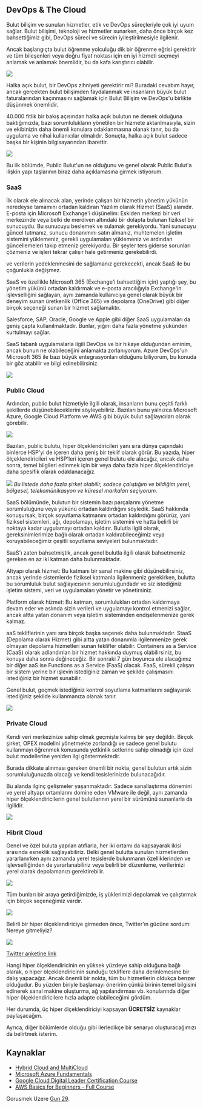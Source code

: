 ## DevOps & The Cloud

Bulut bilişim ve sunulan hizmetler, etik ve DevOps süreçleriyle çok iyi uyum sağlar. Bulut bilişimi, teknoloji ve hizmetler sunarken, daha önce birçok kez bahsettiğimiz gibi, DevOps süreci ve sürecin iyileştirilmesiyle ilgilenir.

Ancak başlangıçta bulut öğrenme yolculuğu dik bir öğrenme eğrisi gerektirir ve tüm bileşenleri veya doğru fiyat noktası için en iyi hizmeti seçmeyi anlamak ve anlamak önemlidir, bu da kafa karıştırıcı olabilir.

![](Images/Day28_Cloud1.png)

Halka açık bulut, bir DevOps zihniyeti gerektirir mi? Buradaki cevabım hayır, ancak gerçekten bulut bilişimden faydalanmak ve insanların büyük bulut faturalarından kaçınmasını sağlamak için Bulut Bilişim ve DevOps'u birlikte düşünmek önemlidir.

40.000 fitlik bir bakış açısından halka açık bulutun ne demek olduğuna baktığımızda, bazı sorumlulukların yönetilen bir hizmete aktarılmasıyla, sizin ve ekibinizin daha önemli konulara odaklanmasına olanak tanır, bu da uygulama ve nihai kullanıcılar olmalıdır. Sonuçta, halka açık bulut sadece başka bir kişinin bilgisayarından ibarettir.

![](Images/Day28_Cloud2.png)

Bu ilk bölümde, Public Bulut'un ne olduğunu ve genel olarak Public Bulut'a ilişkin yapı taşlarının biraz daha açıklamasına girmek istiyorum.

### SaaS

İlk olarak ele alınacak alan, yerinde çalışan bir hizmetin yönetim yükünün neredeyse tamamını ortadan kaldıran Yazılım olarak Hizmet (SaaS) alanıdır. E-posta için Microsoft Exchange'i düşünelim: Eskiden merkezi bir veri merkezinde veya belki de merdiven altındaki bir dolapta bulunan fiziksel bir sunucuydu. Bu sunucuyu beslemek ve sulamak gerekiyordu. Yani sunucuyu güncel tutmanız, sunucu donanımını satın almanız, muhtemelen işletim sistemini yüklemeniz, gerekli uygulamaları yüklemeniz ve ardından güncellemeleri takip etmeniz gerekiyordu. Bir şeyler ters giderse sorunları çözmeniz ve işleri tekrar çalışır hale getirmeniz gerekebilirdi.

ve verilerin yedeklenmesini de sağlamanız gerekecekti, ancak SaaS ile bu çoğunlukla değişmez.

SaaS ve özellikle Microsoft 365 (Exchange'i bahsettiğim için) yaptığı şey, bu yönetim yükünü ortadan kaldırmak ve e-posta aracılığıyla Exchange'in işlevselliğini sağlayan, aynı zamanda kullanıcıya genel olarak büyük bir deneyim sunan üretkenlik (Office 365) ve depolama (OneDrive) gibi diğer birçok seçeneği sunan bir hizmet sağlamaktır.

Salesforce, SAP, Oracle, Google ve Apple gibi diğer SaaS uygulamaları da geniş çapta kullanılmaktadır. Bunlar, yığını daha fazla yönetme yükünden kurtulmayı sağlar.

SaaS tabanlı uygulamalarla ilgili DevOps ve bir hikaye olduğundan eminim, ancak bunun ne olabileceğini anlamakta zorlanıyorum. Azure DevOps'un Microsoft 365 ile bazı büyük entegrasyonları olduğunu biliyorum, bu konuda bir göz atabilir ve bilgi edinebilirsiniz.

![](Images/Day28_Cloud3.png)

### Public Cloud

Ardından, public bulut hizmetiyle ilgili olarak, insanların bunu çeşitli farklı şekillerde düşünebileceklerini söyleyebiliriz. Bazıları bunu yalnızca Microsoft Azure, Google Cloud Platform ve AWS gibi büyük bulut sağlayıcıları olarak görebilir.

![](Images/Day28_Cloud4.png)

Bazıları, public bulutu, hiper ölçeklendiricileri yanı sıra dünya çapındaki binlerce HSP'yi de içeren daha geniş bir teklif olarak görür. Bu yazıda, hiper ölçeklendiricileri ve HSP'leri içeren genel bulutu ele alacağız, ancak daha sonra, temel bilgileri edinmek için bir veya daha fazla hiper ölçeklendiriciye daha spesifik olarak odaklanacağız.

![](Images/Day28_Cloud5.png)
_Bu listede daha fazla şirket olabilir, sadece çalıştığım ve bildiğim yerel, bölgesel, telekomünikasyon ve küresel markaları seçiyorum._

SaaS bölümünde, bulutun bir sistemin bazı parçalarını yönetme sorumluluğunu veya yükünü ortadan kaldırdığını söyledik. SaaS hakkında konuşursak, birçok soyutlama katmanını ortadan kaldırdığını görürüz, yani fiziksel sistemleri, ağı, depolamayı, işletim sistemini ve hatta belirli bir noktaya kadar uygulamayı ortadan kaldırır. Bulutla ilgili olarak, gereksinimlerimize bağlı olarak ortadan kaldırabileceğimiz veya koruyabileceğimiz çeşitli soyutlama seviyeleri bulunmaktadır.

SaaS'ı zaten bahsetmiştik, ancak genel bulutla ilgili olarak bahsetmemiz gereken en az iki katman daha bulunmaktadır.

Altyapı olarak hizmet: Bu katmanı bir sanal makine gibi düşünebilirsiniz, ancak yerinde sistemlerde fiziksel katmanla ilgilenmeniz gerekirken, bulutta bu sorumluluk bulut sağlayıcısının sorumluluğundadır ve siz istediğiniz işletim sistemi, veri ve uygulamaları yönetir ve yönetirsiniz.

Platform olarak hizmet: Bu katman, sorumlulukları ortadan kaldırmaya devam eder ve aslında sizin verileri ve uygulamayı kontrol etmenizi sağlar, ancak altta yatan donanım veya işletim sisteminden endişelenmenize gerek kalmaz.

aaS tekliflerinin yanı sıra birçok başka seçenek daha bulunmaktadır. StaaS (Depolama olarak Hizmet) gibi altta yatan donanımla ilgilenmenize gerek olmayan depolama hizmetleri sunan teklifler olabilir. Containers as a Service (CaaS) olarak adlandırılan bir hizmet hakkında duymuş olabilirsiniz, bu konuya daha sonra değineceğiz. Bir sonraki 7 gün boyunca ele alacağımız bir diğer aaS ise Functions as a Service (FaaS) olacak. FaaS, sürekli çalışan bir sistem yerine bir işlevin istediğiniz zaman ve şekilde çalışmasını istediğiniz bir hizmet sunabilir.

Genel bulut, geçmek istediğiniz kontrol soyutlama katmanlarını sağlayarak istediğiniz şekilde kullanmanıza olanak tanır.

![](Images/Day28_Cloud6.png)

### Private Cloud

Kendi veri merkezinize sahip olmak geçmişte kalmış bir şey değildir. Birçok şirket, OPEX modelini yönetmekte zorlandığı ve sadece genel bulutu kullanmayı öğrenmek konusunda yetkinlik setlerine sahip olmadığı için özel bulut modellerine yeniden ilgi göstermektedir.

Burada dikkate alınması gereken önemli bir nokta, genel bulutun artık sizin sorumluluğunuzda olacağı ve kendi tesislerinizde bulunacağıdır.

Bu alanda ilginç gelişmeler yaşanmaktadır. Sadece sanallaştırma dönemini ve yerel altyapı ortamlarını domine eden VMware ile değil, aynı zamanda hiper ölçeklendiricilerin genel bulutlarının yerel bir sürümünü sunanlarla da ilgilidir.

![](Images/Day28_Cloud7.png)

### Hibrit Cloud

Genel ve özel buluta yapılan atıflarla, her iki ortamı da kapsayarak ikisi arasında esneklik sağlayabiliriz. Belki genel bulutta sunulan hizmetlerden yararlanırken aynı zamanda yerel tesislerde bulunmanın özelliklerinden ve işlevselliğinden de yararlanabiliriz veya belirli bir düzenleme, verilerinizi yerel olarak depolamanızı gerektirebilir.

![](Images/Day28_Cloud8.png)

Tüm bunları bir araya getirdiğimizde, iş yüklerimizi depolamak ve çalıştırmak için birçok seçeneğimiz vardır.

![](Images/Day28_Cloud9.png)

Belirli bir hiper ölçeklendiriciye girmeden önce, Twitter'ın gücüne sordum: Nereye gitmeliyiz?

![](Images/Day28_Cloud10.png)

[Twitter anketine link](https://twitter.com/nholuong/status/1486814904510259208?s=20&t=x2n6QhyOXSUs7Pq0itdIIQ)

Hangi hiper ölçeklendiricinin en yüksek yüzdeye sahip olduğuna bağlı olarak, o hiper ölçeklendiricinin sunduğu tekliflere daha derinlemesine bir dalış yapacağız. Ancak önemli bir nokta, tüm bu hizmetlerin oldukça benzer olduğudur. Bu yüzden biriyle başlamayı öneririm çünkü birinin temel bilgisini edinerek sanal makine oluşturma, ağ yapılandırması vb. konularında diğer hiper ölçeklendiricilere hızla adapte olabileceğimi gördüm.

Her durumda, üç hiper ölçeklendiriciyi kapsayan **ÜCRETSİZ** kaynaklar paylaşacağım.

Ayrıca, diğer bölümlerde olduğu gibi ilerledikçe bir senaryo oluşturacağımızı da belirtmek isterim.

## Kaynaklar

- [Hybrid Cloud and MultiCloud](https://www.youtube.com/watch?v=qkj5W98Xdvw)
- [Microsoft Azure Fundamentals](https://www.youtube.com/watch?v=NKEFWyqJ5XA&list=WL&index=130&t=12s)
- [Google Cloud Digital Leader Certification Course](https://www.youtube.com/watch?v=UGRDM86MBIQ&list=WL&index=131&t=10s)
- [AWS Basics for Beginners - Full Course](https://www.youtube.com/watch?v=ulprqHHWlng&t=5352s)

Gorusmek Uzere [Gun 29](day29.md).
